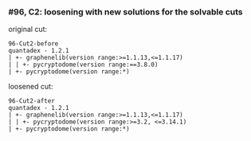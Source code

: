 ### #96, C2: loosening with new solutions for the solvable cuts
original cut:


```
96-Cut2-before
quantadex - 1.2.1
| +- graphenelib(version range:>=1.1.13,<=1.1.17)
| | +- pycryptodome(version range:==3.8.0)
| +- pycryptodome(version range:*)
```





loosened cut:
```
96-Cut2-after
quantadex - 1.2.1
| +- graphenelib(version range:>=1.1.13,<=1.1.17)
| | +- pycryptodome(version range:>=3.2, <=3.14.1)
| +- pycryptodome(version range:*)
```




